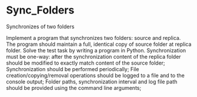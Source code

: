 # Sync_Folders
 Synchronizes of two folders

 Implement a program that synchronizes two folders: source and
replica. The program should maintain a full, identical copy of source
folder at replica folder. Solve the test task by writing a program in
Python.
Synchronization must be one-way: after the synchronization content of the
replica folder should be modified to exactly match content of the source
folder;
Synchronization should be performed periodically;
File creation/copying/removal operations should be logged to a file and to the
console output;
Folder paths, synchronization interval and log file path should be provided
using the command line arguments;
